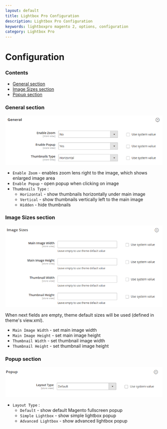 ```yaml
---
layout: default
title: Lightbox Pro Configuration
description: Lightbox Pro Configuration
keywords: lightboxpro magento 2, options, configuration
category: Lightbox Pro
---
```


# Configuration

### Contents

 -  [General section](#general-section)
 -  [Image Sizes section](#image-sizes-section)
 -  [Popup section](#popup-section)

### General section

![General section](/images/m2/lightboxpro/configuration/general.png)

 -  `Enable Zoom` - enables zoom lens right to the image, which shows enlarged image area
 -  `Enable Popup` - open popup when clicking on image
 -  `Thumbnails Type` :
     -  `Horizontal` - show thumbnails horizontally under main image
     -  `Vertical` - show thumbnails vertically left to the main image
     -  `Hidden` - hide thumbnails

### Image Sizes section

![Image Sizes section](/images/m2/lightboxpro/configuration/image-sizes.png)

When next fields are empty, theme default sizes will be used (defined in theme's view.xml).

 - `Main Image Width` - set main image width
 - `Main Image Height` - set main image height
 - `Thumbnail Width` - set thumbnail image width
 - `Thumbnail Height` - set thumbnail image height

### Popup section

![Popup section](/images/m2/lightboxpro/configuration/popup.png)

 -  `Layout Type` :
     -  `Default` - show default Magento fullscreen popup
     -  `Simple Lightbox` - show simple lightbox popup
     -  `Advanced Lightbox` - show advanced lightbox popup
